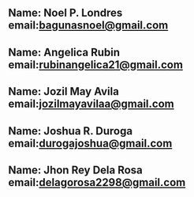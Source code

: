 ## Name: Noel P. Londres email:bagunasnoel@gmail.com
## Name: Angelica Rubin email:rubinangelica21@gmail.com
## Name: Jozil May Avila email:jozilmayavilaa@gmail.com
## Name: Joshua R. Duroga email:durogajoshua@gmail.com
## Name: Jhon Rey Dela Rosa email:delagorosa2298@gmail.com